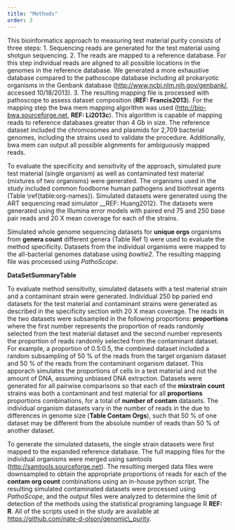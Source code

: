 ```yaml
---
title: "Methods"
order: 3
---
```


This bioinformatics approach to measuring test material purity consists of three steps: 1. Sequencing reads are generated for the test material using shotgun sequencing. 2. The reads are mapped to a reference database. For this step individual reads are aligned to all possible locations in the genomes in the reference database.   We generated a more exhaustive database compared to the pathoscope database including all prokaryotic organisms in the Genbank database (http://www.ncbi.nlm.nih.gov/genbank/, accessed 10/18/2013). 3. The resulting mapping file is processed with pathoscope to assess dataset composition (__REF: Francis2013__). For the mapping step the bwa mem mapping algorithm was used (http://bio-bwa.sourceforge.net, __REF: Li2013c__).  This algorithm is capable of mapping reads to reference databases greater than 4 Gb in size.  The reference dataset included the chromosomes and plasmids for 2,709 bacterial genomes, including the strains used to validate the procedure.  Additionally, bwa mem can output all possible alignments for ambiguously mapped reads.  
 
To evaluate the specificity and sensitivity of the approach, simulated pure test material (single organism) as well as contaminated test material (mixtures of two organisms) were generated.  The organisms used in the study included common foodborne human pathogens and biothreat agents (Table \ref{table:org-names}).  Simulated datasets were generated using the ART sequencing read simulator __REF: Huang2012}.  The datasets were generated using the Illumina error models with paired end 75 and 250 base pair reads and 20 X mean coverage for each of the strains.

Simulated whole genome sequencing datasets for __unique orgs__ organisms from  __genera count__ different genera (Table Ref 1) were used to evaluate the method specificity. Datasets from the individual organisms were mapped to the all-bacterial genomes database using _bowtie2_.  The resulting mapping file was processed using _PathoScope_.   
   
__DataSetSummaryTable__

To evaluate method sensitivity, simulated datasets with a test material strain and a contaminant strain were generated.  Individual 250 bp paried end datasets for the test material and contaminant strains were generated as described in the specificity section with 20 X mean coverage.  The reads in the two datasets were subsampled in the following proportions: __proportions__ where the first number represents the proportion of reads randomly selected from the test material dataset and the second number represents the proportion of reads randomly selected from the contaminant dataset.  For example, a proportion of 0.5:0.5, the combined dataset included a random subsampling of 50 \% of the reads from the target organism dataset and 50 \% of the reads from the contaminant organism dataset.  This apporach simulates the proportions of cells in a test material and not the amount of DNA, assuming unbiased DNA extraction.  Datasets were generated for all pairwise comparisons so that each of the __mixstrain count__  strains was both a contaminant and test material for all __proportions__ proportions combinations, for a total of __number of contam__  datasets.  The individual organism datasets vary in the number of reads in the due to differences in genome size (__Table Contam Orgs__), such that 50 \% of one dataset may be different from the absolute number of reads than 50 \% of another dataset.   

To generate the simulated datasets, the single strain datasets were first mapped to the expanded reference database.  The full mapping files for the individual organisms were merged using samtools (http://samtools.sourceforge.net).  The resulting merged data files were downsampled to obtain the appropriate proportions of reads for each of the __contam org count__ combinations using an in-house python script.  The resulting simulated contaminated datasets were processed using _PathoScope_, and the output files were analyzed to determine the limit of detection of the methods using the statistical programing language R __REF: R__.  All of the scripts used in the study are available at https://github.com/nate-d-olson/genomic\_purity. 
